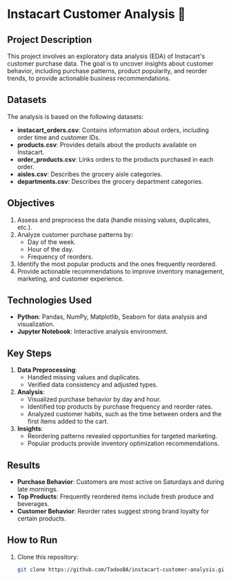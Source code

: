 # Instacart Customer Analysis 🛒

## Project Description
This project involves an exploratory data analysis (EDA) of Instacart's customer purchase data. The goal is to uncover insights about customer behavior, including purchase patterns, product popularity, and reorder trends, to provide actionable business recommendations.

## Datasets
The analysis is based on the following datasets:
- **instacart_orders.csv**: Contains information about orders, including order time and customer IDs.
- **products.csv**: Provides details about the products available on Instacart.
- **order_products.csv**: Links orders to the products purchased in each order.
- **aisles.csv**: Describes the grocery aisle categories.
- **departments.csv**: Describes the grocery department categories.

## Objectives
1. Assess and preprocess the data (handle missing values, duplicates, etc.).
2. Analyze customer purchase patterns by:
   - Day of the week.
   - Hour of the day.
   - Frequency of reorders.
3. Identify the most popular products and the ones frequently reordered.
4. Provide actionable recommendations to improve inventory management, marketing, and customer experience.

## Technologies Used
- **Python**: Pandas, NumPy, Matplotlib, Seaborn for data analysis and visualization.
- **Jupyter Notebook**: Interactive analysis environment.

## Key Steps
1. **Data Preprocessing**:
   - Handled missing values and duplicates.
   - Verified data consistency and adjusted types.
2. **Analysis**:
   - Visualized purchase behavior by day and hour.
   - Identified top products by purchase frequency and reorder rates.
   - Analyzed customer habits, such as the time between orders and the first items added to the cart.
3. **Insights**:
   - Reordering patterns revealed opportunities for targeted marketing.
   - Popular products provide inventory optimization recommendations.

## Results
- **Purchase Behavior**: Customers are most active on Saturdays and during late mornings.
- **Top Products**: Frequently reordered items include fresh produce and beverages.
- **Customer Behavior**: Reorder rates suggest strong brand loyalty for certain products.

## How to Run
1. Clone this repository:
   ```bash
   git clone https://github.com/TadeoBA/instacart-customer-analysis.git
